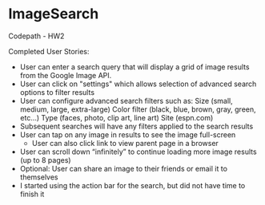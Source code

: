 ImageSearch
===========

Codepath - HW2

Completed User Stories:
 - User can enter a search query that will display a grid of image results from the Google Image API.
 - User can click on "settings" which allows selection of advanced search options to filter results
 - User can configure advanced search filters such as:
      Size (small, medium, large, extra-large)
      Color filter (black, blue, brown, gray, green, etc...)
      Type (faces, photo, clip art, line art)
      Site (espn.com)
 - Subsequent searches will have any filters applied to the search results
 - User can tap on any image in results to see the image full-screen
    - User can also click link to view parent page in a browser
 - User can scroll down “infinitely” to continue loading more image results (up to 8 pages)
 - Optional: User can share an image to their friends or email it to themselves
 - I started using the action bar for the search, but did not have time to finish it

